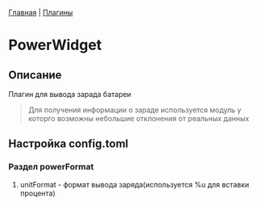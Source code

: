 [Главная](../README.md) | [Плагины](index.md)

# PowerWidget

## Описание

Плагин для вывода зарада батареи

> Для получения информации о зараде используется модуль у которго возможны небольшие отклонения от реальных данных

## Настройка config.toml

### Раздел powerFormat

1. unitFormat - формат вывода заряда(используется %u для вставки процента)
